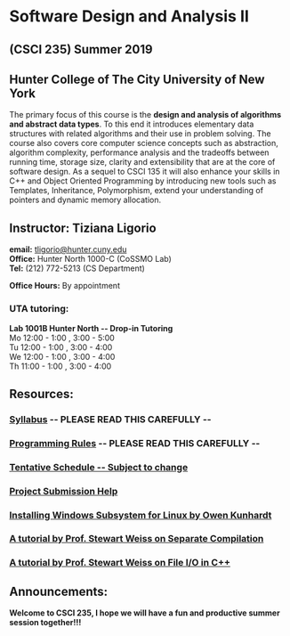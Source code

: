 # Software Design and Analysis II 
## (CSCI 235) Summer 2019  
## Hunter College of The City University of New York

The primary focus of this course is the **design and analysis of algorithms and abstract data types**. To this end it introduces elementary data structures with related algorithms and their use in problem solving. The course also covers core computer science concepts such as abstraction, algorithm complexity, performance analysis and the tradeoffs between running time, storage size, clarity and extensibility that are at the core of software design. As a sequel to CSCI 135 it will also enhance your skills in C++ and Object Oriented Programming by introducing new tools such as Templates, Inheritance, Polymorphism, extend your understanding of pointers and dynamic memory allocation.

## Instructor: Tiziana Ligorio
**email:** tligorio@hunter.cuny.edu    
**Office:** Hunter North 1000-C (CoSSMO Lab)   
**Tel:** (212) 772-5213 (CS Department)

**Office Hours:** By appointment
  
  
### UTA tutoring: 
**Lab 1001B Hunter North -- Drop-in Tutoring**   
Mo      12:00 - 1:00 , 3:00 - 5:00   
Tu      12:00 - 1:00 , 3:00 - 4:00   
We      12:00 - 1:00 , 3:00 - 4:00  
Th      11:00 - 1:00 , 3:00 - 4:00 


## Resources:

### [Syllabus](documents/CSCI235_Summer2019_Syllabus.pdf)   **-- PLEASE READ THIS CAREFULLY --**

### [Programming Rules](documents/CSCI235_Summer2019_ProgrammingRules.pdf) **-- PLEASE READ THIS CAREFULLY --**

### [Tentative Schedule -- Subject to change](Summer2019_schedule.md)  

### [Project Submission Help](gradescope_help.md)

### [Installing Windows Subsystem for Linux **by Owen Kunhardt**](documents/Installing_WSL.pdf)

### [A tutorial by Prof. Stewart Weiss on Separate Compilation](http://www.compsci.hunter.cuny.edu/~sweiss/resources/separateCompilation.pdf)

### [A tutorial by Prof. Stewart Weiss on File I/O in C++](http://www.compsci.hunter.cuny.edu/~sweiss/resources/fileIO.pdf)

## Announcements:

**Welcome to CSCI 235, I hope we will have a fun and productive summer session together!!!** 
